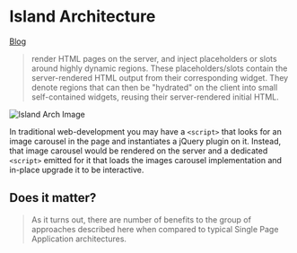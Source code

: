 # Island Architecture

[Blog](https://jasonformat.com/islands-architecture/)

> render HTML pages on the server, and inject placeholders or slots around
highly dynamic regions. These placeholders/slots contain the server-rendered
HTML output from their corresponding widget. They denote regions that can then
be "hydrated" on the client into small self-contained widgets, reusing their
server-rendered initial HTML.

![Island Arch Image](https://res.cloudinary.com/wedding-website/image/upload/v1596766231/islands-architecture-1.png)

In traditional web-development you may have a `<script>` that looks for an
image carousel in the page and instantiates a jQuery plugin on it. Instead,
that image carousel would be rendered on the server and a dedicated `<script>`
emitted for it that loads the images carousel implementation and in-place
upgrade it to be interactive.

## Does it matter?

> As it turns out, there are number of benefits to the group of approaches
described here when compared to typical Single Page Application architectures.
